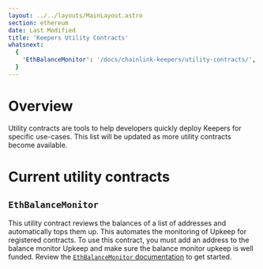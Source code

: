 ```yaml
---
layout: ../../layouts/MainLayout.astro
section: ethereum
date: Last Modified
title: 'Keepers Utility Contracts'
whatsnext:
  {
    'EthBalanceMonitor': '/docs/chainlink-keepers/utility-contracts/',
  }
---
```


# Overview

Utility contracts are tools to help developers quickly deploy Keepers for specific use-cases. This list will be updated as more utility contracts become available. 

# Current utility contracts

## `EthBalanceMonitor`

This utility contract reviews the balances of a list of addresses and automatically tops them up. This automates the monitoring of Upkeep for registered contracts. To use this contract, you must add an address to the balance monitor Upkeep and make sure the balance monitor upkeep is well funded. Review the [`EthBalanceMonitor` documentation](../utility-contracts) to get started.
